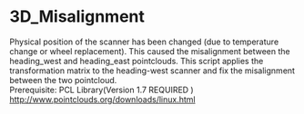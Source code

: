 # 3D_Misalignment
Physical position of the scanner has been changed (due to temperature change or wheel replacement). This caused the misalignment between the heading_west and heading_east pointclouds. This script applies the transformation matrix to the heading-west scanner and fix the misalignment between the two pointcloud.  
Prerequisite:
PCL Library(Version 1.7 REQUIRED )
http://www.pointclouds.org/downloads/linux.html
